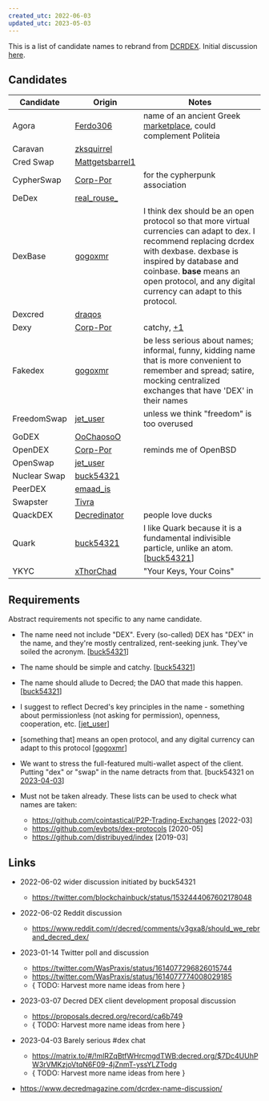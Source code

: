 ```yaml
---
created_utc: 2022-06-03
updated_utc: 2023-05-03
---
```


This is a list of candidate names to rebrand from [DCRDEX](https://github.com/decred/dcrdex). Initial discussion [here](https://www.reddit.com/r/decred/comments/v3gxa8/should_we_rebrand_decred_dex/).


## Candidates

| Candidate     | Origin      | Notes |
|---------------|-------------|-------|
| Agora         |[Ferdo306](https://www.reddit.com/r/decred/comments/v3gxa8/should_we_rebrand_decred_dex/ib4v3yk/)|name of an ancient Greek [marketplace](https://ancientgreecefacts.com/marketplace/), could complement Politeia|
| Caravan       |[zksquirrel](https://twitter.com/zksquirrel/status/1614254489254379522)||
| Cred Swap     |[Mattgetsbarrel1](https://twitter.com/Mattgetsbarrel1/status/1532455266121199616)||
| CypherSwap    |[Corp-Por](https://www.reddit.com/r/decred/comments/v3gxa8/should_we_rebrand_decred_dex/ib1aawm/)|for the cypherpunk association|
| DeDex         |[real_rouse_](https://twitter.com/real_rouse_/status/1614223687250579456)||
| DexBase       |[gogoxmr](https://www.reddit.com/r/decred/comments/v3gxa8/should_we_rebrand_decred_dex/ib0b4n7/)|I think dex should be an open protocol so that more virtual currencies can adapt to dex. I recommend replacing dcrdex with dexbase. dexbase is inspired by database and coinbase. **base** means an open protocol, and any digital currency can adapt to this protocol.|
| Dexcred       |[draqos](https://twitter.com/draqos/status/1614294655461376002)||
| Dexy          |[Corp-Por](https://www.reddit.com/r/decred/comments/v3gxa8/should_we_rebrand_decred_dex/ib1aawm/)|catchy, [+1](https://twitter.com/applesaucesome1/status/1614081082047041536)|
| Fakedex       |[gogoxmr](https://www.reddit.com/r/decred/comments/v3gxa8/should_we_rebrand_decred_dex/ib7mspp/)|be less serious about names; informal, funny, kidding name that is more convenient to remember and spread; satire, mocking centralized exchanges that have 'DEX' in their names|
| FreedomSwap   |[jet_user](https://www.reddit.com/r/decred/comments/v3gxa8/should_we_rebrand_decred_dex/ib204fe/)|unless we think "freedom" is too overused|
| GoDEX         |[OoChaosoO](https://twitter.com/OoChaosoO/status/1614104283049512961)||
| OpenDEX       |[Corp-Por](https://www.reddit.com/r/decred/comments/v3gxa8/should_we_rebrand_decred_dex/ib1aawm/)|reminds me of OpenBSD|
| OpenSwap      |[jet_user](https://www.reddit.com/r/decred/comments/v3gxa8/should_we_rebrand_decred_dex/ib204fe/)||
| Nuclear Swap  |[buck54321](https://twitter.com/blockchainbuck/status/1532444088003219456)||
| PeerDEX       |[emaad_is](https://twitter.com/emaad_is/status/1614078774382837760)||
| Swapster      |[Tivra](https://twitter.com/WasPraxis/status/1614100017282961408)||
| QuackDEX      |[Decredinator](https://www.reddit.com/r/decred/comments/v3gxa8/should_we_rebrand_decred_dex/ib3y316/)|people love ducks|
| Quark         |[buck54321](https://twitter.com/blockchainbuck/status/1532444094600949761)|I like Quark because it is a fundamental indivisible particle, unlike an atom. \[[buck54321](https://www.reddit.com/r/decred/comments/v3gxa8/should_we_rebrand_decred_dex/iazqkhr/)\]|
| YKYC          |[xThorChad](https://twitter.com/xThorChad/status/1614128561945722881)|"Your Keys, Your Coins"|


## Requirements

Abstract requirements not specific to any name candidate.

- The name need not include "DEX". Every (so-called) DEX has "DEX" in the name, and they're mostly centralized, rent-seeking junk. They've soiled the acronym. \[[buck54321](https://twitter.com/blockchainbuck/status/1532444077790093312)\]

- The name should be simple and catchy. \[[buck54321](https://twitter.com/blockchainbuck/status/1532444077790093312)\]

- The name should allude to Decred; the DAO that made this happen. \[[buck54321](https://twitter.com/blockchainbuck/status/1532444077790093312)\]

- I suggest to reflect Decred's key principles in the name - something about permissionless (not asking for permission), openness, cooperation, etc. \[[jet_user](https://www.reddit.com/r/decred/comments/v3gxa8/should_we_rebrand_decred_dex/ib1zyr6/)\]

- \[something that\] means an open protocol, and any digital currency can adapt to this protocol \[[gogoxmr](https://www.reddit.com/r/decred/comments/v3gxa8/should_we_rebrand_decred_dex/ib0b4n7/)\]

- We want to stress the full-featured multi-wallet aspect of the client. Putting "dex" or "swap" in the name detracts from that. \[buck54321 on [2023-04-03](https://matrix.to/#/!mlRZqBtfWHrcmgdTWB:decred.org/$2u4cpz8i9spj4D2qpLMlGs0XzaPpanyRlASr7kLMlcs)\]

- Must not be taken already. These lists can be used to check what names are taken:
  - https://github.com/cointastical/P2P-Trading-Exchanges \[2022-03\]
  - https://github.com/evbots/dex-protocols \[2020-05\]
  - https://github.com/distribuyed/index \[2019-03\]


## Links

- 2022-06-02 wider discussion initiated by buck54321
  - https://twitter.com/blockchainbuck/status/1532444067602178048

- 2022-06-02 Reddit discussion
  - https://www.reddit.com/r/decred/comments/v3gxa8/should_we_rebrand_decred_dex/

- 2023-01-14 Twitter poll and discussion
  - https://twitter.com/WasPraxis/status/1614077296826015744
  - https://twitter.com/WasPraxis/status/1614077774008029185
  - { TODO: Harvest more name ideas from here }

- 2023-03-07 Decred DEX client development proposal discussion
  - https://proposals.decred.org/record/ca6b749
  - { TODO: Harvest more name ideas from here }

- 2023-04-03 Barely serious #dex chat
  - https://matrix.to/#/!mlRZqBtfWHrcmgdTWB:decred.org/$7Dc4UUhPW3rVMKzjoVtqN6F09-4jZnmT-yssYLZTodg
  - { TODO: Harvest more name ideas from here }

- https://www.decredmagazine.com/dcrdex-name-discussion/
